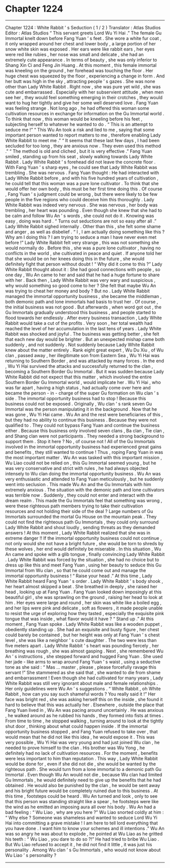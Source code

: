 
# Chapter 1224


---

Chapter 1224 : White Rabbit ’ s Seduction ( 1 / 2 )
Translator :
Atlas Studios
Editor :
Atlas Studios
“ This servant greets Lord Wu Yi Hai .” The female Gu Immortal knelt down before Fang Yuan ’ s feet .
She wore a white fur coat , it only wrapped around her chest and lower body , a large portion of her snow white skin was exposed . Her ears were like rabbit ears , her eyes were red like rubies , her nose was small and delicate , she had an extremely cute appearance . In terms of beauty , she was only inferior to Shang Xin Ci and Feng Jin Huang .
At this moment , this female immortal was kneeling on the ground , her forehead was touching the floor . Her huge chest was squeezed by the floor , experiencing a change in form . And her butt was high in the sky , attracting people ’ s gazes .
She was none other than Lady White Rabbit .
Right now , she was pure yet wild , she was cute and embarrassed . Especially with her subservient attitude , when men see her , they would feel something emerging in their crotches , they would want to hug her tightly and give her some well deserved love .
Fang Yuan was feeling strange .
Not long ago , he had offered this woman some cultivation resources in exchange for information on the Gu Immortal world . To think that now , this woman would be kneeling before his feet , subjecting herself to whatever he wanted to do .
“ This is an attempt to seduce me !”
“ This Wu An took a risk and lied to me , saying that some important person wanted to report matters to me , therefore enabling Lady White Rabbit to meet me .”
“ It seems that these last few days , I had been secluded for too long , they are anxious now . They even used this method .”
“ The method is old and cliched , but it is very effective .”
Fang Yuan smiled , standing up from his seat , slowly walking towards Lady White Rabbit .
Lady White Rabbit ’ s forehead did not leave the concrete floor .
With Fang Yuan ’ s sharp eyes , he could see that Lady White Rabbit was trembling .
She was nervous .
Fang Yuan thought : He had interacted with Lady White Rabbit before , and with his five hundred years of cultivation , he could tell that this woman was a pure lone cultivator . To think that she would offer her own body , this must be her first time doing this .
Of course , Fang Yuan ’ s judgment could be wrong , but there were likely to be few people in the five regions who could deceive him this thoroughly .
Lady White Rabbit was indeed very nervous .
She was nervous , her body was trembling , her heart was pounding .
Even though she knew that she had to be calm and follow Wu An ’ s words , she could not do it .
Knowing was easy , doing was hard .
“ Turns out seductions are not so easy after all .” Lady White Rabbit sighed internally .
Other than this , she felt some shame and anger , as well as disbelief .
“ I , I am actually doing something like this ? Why am I doing this ? I am trying to seduce a man I have never even met before !”
Lady White Rabbit felt very strange , this was not something she would normally do .
Before this , she was a pure lone cultivator , having no conflicts in the world , she cultivated in peace and quiet . If anyone told her that she would be on her knees doing this in the future , she would definitely fight that person without doubt !
“ Why did it come to this ?”
Lady White Rabbit thought about it : She had good connections with people , so one day , Wu An came to her and said that he had a huge fortune to share with her .
Back then , Lady White Rabbit was very wary and suspicious , why would something so good come to her ? She felt that maybe Wu An was trying to cheat her money and body ?
But no .
Lady White Rabbit managed the immortal opportunity business , she became the middleman , both demonic path and lone immortals had basis to trust her .
Of course , the initial business was not good . But afterwards , when word got out , the Gu Immortals gradually understood this business , and people started to flood towards her endlessly .
After every business transaction , Lady White Rabbit would take a cut of the profits .
Very soon , her total wealth had reached the level of her accumulation in the last tens of years .
Lady White Rabbit was shocked and joyful .
The business was getting better , she felt that each new day would be brighter .
But an unexpected mishap came both suddenly , and not suddenly .
Not suddenly because Lady White Rabbit knew about the matter entirely . Rank eight great expert , Wu Du Xiu , of Wu clan , passed away , her illegitimate son from Eastern Sea , Wu Yi Hai was returning to Southern Border , and was attacked by many forces . In the end , Wu Yi Hai survived the attacks and successfully returned to the clan , becoming a Southern Border Gu Immortal .
But it was sudden because Lady White Rabbit did not expect that this matter , which involved the entire Southern Border Gu Immortal world , would implicate her . Wu Yi Hai , who was far apart , having a high status , had actually come over here and became the person - in - charge of the super Gu formation on Wu clan ’ s side .
The immortal opportunity business had to stop !
Because this business could not be exposed . Originally , Wu clan ’ s rank seven Gu Immortal was the person manipulating it in the background .
Now that he was gone , Wu Yi Hai came .
Wu An and the rest were beneficiaries of this , but they had no ability to continue this business .
Because they were not qualified to .
They could not bypass Fang Yuan and continue the business either .
Because this business only involved seven clans , Ba clan , Tie clan , and Shang clan were not participants . They needed a strong background to support them .
Stop it here ?
No , of course not !
All of the Gu Immortals involved in the immortal opportunity business had experienced great gains and benefits , they still wanted to continue !
Thus , roping Fang Yuan in was the most important matter .
Wu An was tasked with this important mission , Wu Liao could not be relied on , this Gu Immortal seemed young , but he was very conservative and strict with rules , he had always objected intensely to Wu clan doing the immortal opportunity business .
Wu An was very enthusiastic and attended to Fang Yuan meticulously , but he suddenly went into seclusion .
This made Wu An and the Gu Immortals with him extremely anxious .
The situation with the demonic path and lone cultivators was terrible now .
Suddenly , they could not enter and interact with the dream realm . This made the Gu Immortals feel that something was wrong , were these righteous path members trying to take their cultivation resources and not holding their side of the deal ?
Large numbers of Gu Immortals surrounded the mortal Gu House on the mountain peak . They could not find the righteous path Gu Immortals , they could only surround Lady White Rabbit and shout loudly , sending threats as they demanded answers !
At this moment , Lady White Rabbit realized that she was in extreme danger !!
If the immortal opportunity business could not continue , not only would she not have a bright future , she would be torn to shreds by these wolves , her end would definitely be miserable .
In this situation , Wu An came and spoke with a glib tongue , finally convincing Lady White Rabbit .
Lady White Rabbit was forced by the situation , she had no choice but to dress up like this and meet Fang Yuan , using her beauty to seduce this Gu Immortal from Wu clan , so that he could come out and manage the immortal opportunity business !
“ Raise your head .” At this time , Lady White Rabbit heard Fang Yuan ’ s order .
Lady White Rabbit ’ s body shook , her heart almost skipped a beat .
She breathed in deeply , she raised her head , looking up at Fang Yuan .
Fang Yuan looked down imposingly at this beautiful girl , she was sprawling on the ground , raising her head to look at him . Her eyes were large and round , her skin was white like a boiled egg , and her lips were pink and delicate , soft as flowers , it made people unable to resist the urge of exploring how they tasted , especially the exquisite pink tongue that was inside , what flavor would it have ?
“ Stand up .” At this moment , Fang Yuan spoke .
Lady White Rabbit was like a wooden puppet , obediently standing up .
She had an exquisite and busty figure , her chest could barely be contained , but her height was only at Fang Yuan ’ s chest level , she was like a neighbor ’ s cute daughter .
The two were less than five meters apart .
Lady White Rabbit ’ s heart was pounding fiercely , her breathing was rough , she was almost gasping . Next , she remembered Wu An ’ s instructions , she stepped forward and hugged Fang Yuan .
She used her jade - like arms to wrap around Fang Yuan ’ s waist , using a seductive tone as she said : “ Mas … master , please , please forcefully ravage this servant !”
She stammered as she said that , she wanted to die from shame and embarrassment !
Even though she had cultivated for many years , Lady White Rabbit was still very ignorant about male and female relationships . Her only guidelines were Wu An ’ s suggestions .
“ White Rabbit , oh White Rabbit , how can you say such shameful words ? You really said it !”
Her face was bright red , she was asking herself this on the inside , she found it hard to believe that this was actually her .
Elsewhere , outside the place that Fang Yuan lived in , Wu An was pacing around uncertainly .
He was anxious , he walked around as he rubbed his hands , they formed into fists at times . From time to time , he stopped walking , turning around to look at the tightly shut door , thinking about what could happen inside .
If the immortal opportunity business stopped , and Fang Yuan refused to take over , that would mean that he did not like this idea , he would expose it .
This was very possible , Wu Yi Hai was very young and had just joined Wu clan , he needed to prove himself to the clan .
His brother was Wu Yong , he definitely had no lack of cultivation resources . For the moment , benefits were less important to him than reputation .
This way , Lady White Rabbit would be done for , even if she did not die , she would be wanted by the righteous path . She would turn from a lone immortal to a demonic path Gu Immortal .
Even though Wu An would not die , because Wu clan had limited Gu Immortals , he would definitely need to give up the benefits that he had obtained . He would also be punished by the clan , he would be sent away and his bright future would be completely ruined due to this business .
At this time , footsteps could be heard .
Wu An turned and look , only to see that this person was standing straight like a spear , he footsteps were like the wind as he emitted an imposing aura all over his body .
Wu An had a bad feeling : “ Wu Liao , why are you here ?”
Wu Liao snorted coldly at him : “ Why else ? Someone was shameless and wanted to seduce Lord Wu Yi Hai into committing a grave mistake ! I am here to tell lord everything that you have done . I want him to know your schemes and ill intentions .”
Wu An was so angry he was about to explode , he pointed at Wu Liao as he gritted his teeth : “ Wu Liao , you dare to do so ?!”
He had tried to bribe Wu Liao .
But Wu Liao refused to accept it , he did not find it little , it was just his personality .
Among Wu clan ’ s Gu Immortals , who would not know about Wu Liao ’ s personality ?

---

